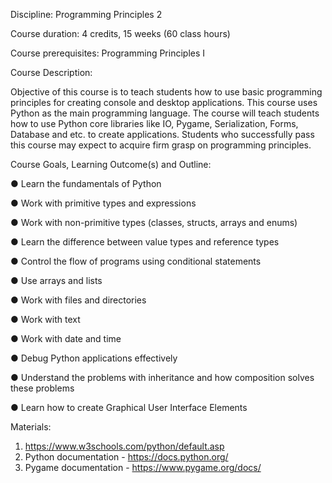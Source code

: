 Discipline: 
Programming Principles 2

Course duration:
4 credits, 15 weeks (60 class hours)

Course prerequisites: 
Programming Principles I

Course Description:

Objective of this course is to teach students how to use basic programming principles for
creating console and desktop applications. This course uses Python as the main programming
language. The course will teach students how to use Python core libraries like IO, Pygame,
Serialization, Forms, Database and etc. to create applications. Students who successfully pass
this course may expect to acquire firm grasp on programming principles.

Course Goals, Learning Outcome(s) and Outline:

● Learn the fundamentals of Python

● Work with primitive types and expressions

● Work with non-primitive types (classes, structs, arrays and enums)

● Learn the difference between value types and reference types

● Control the flow of programs using conditional statements

● Use arrays and lists

● Work with files and directories

● Work with text

● Work with date and time

● Debug Python applications effectively

● Understand the problems with inheritance and how composition solves these problems

● Learn how to create Graphical User Interface Elements

Materials:
1) https://www.w3schools.com/python/default.asp
2) Python documentation - https://docs.python.org/
3) Pygame documentation - https://www.pygame.org/docs/
